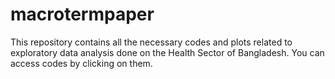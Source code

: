 # macrotermpaper
This repository contains all the necessary codes and plots related to exploratory data analysis done on the Health Sector of Bangladesh. You can access codes by clicking on them.
